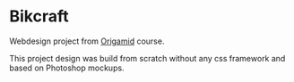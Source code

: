 # Bikcraft

Webdesign project from [Origamid](https://www.origamid.com) course.

This project design was build from scratch without any css framework and based on Photoshop mockups.
